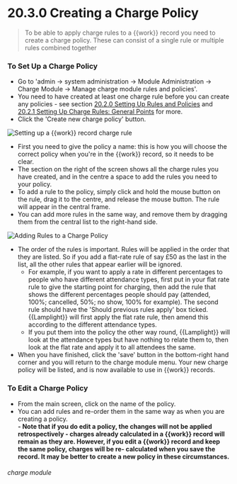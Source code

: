 # 20.3.0 Creating a Charge Policy

> To be able to apply charge rules to a {{work}} record you need to create a charge policy. These can consist of a single rule or multiple rules combined together 

### To Set Up a Charge Policy

- Go to 'admin -> system administration -> Module Administration -> Charge Module -> Manage charge module rules and policies'.
- You need to have created at least one charge rule before you can create any policies - see section [20.2.0  Setting Up Rules and Policies](/help/index/p/20.2.0) and [20.2.1  Setting Up Charge Rules: General Points](/help/index/p/20.2.1) for more. 
- Click the 'Create new charge policy' button. 

![Setting up a {{work}} record charge rule](20.3.0apng)

- First you need to give the policy a name: this is how you will choose the correct policy when you're in the {{work}} record, so it needs to be clear.
- The section on the right of the screen shows all the charge rules you have created, and in the centre a space to add the rules you need to your policy. 
- To add a rule to the policy, simply click and hold the mouse button on the rule, drag it to the centre, and release the mouse button. The rule will appear in the central frame. 
- You can add more rules in the same way, and  remove them by dragging them from the central list to the right-hand side. 

![Adding Rules to a Charge Policy](20.3.0b.png)

- The order of the rules is important. Rules will be applied in the order that they are listed. So if you add a flat-rate rule of say £50 as the last in the list, all the other rules that appear earlier will be ignored. 
   - For example, if you want to apply a rate in different percentages to people who have different attendance types, first put in your flat rate rule to give the starting point for charging, then add the rule that shows the different percentages people should pay (attended, 100%; cancelled, 50%; no show, 100% for example). The second rule should have the 'Should previous rules apply' box ticked. {{Lamplight}} will first apply the flat rate rule, then amend this according to the different attendance types. 
   - If you put them into the policy the other way round, {{Lamplight}} will look at the attendance types but have nothing to relate them to, then look at the flat rate and apply it to all attendees the same.
- When you have finished, click the 'save' button in the bottom-right hand corner and you will return to the charge module menu. Your new charge policy will be listed, and is now available to use in {{work}} records. 

### To Edit a Charge Policy

- From the main screen, click on the name of the policy.
- You can add rules and re-order them in the same way as when you are creating a policy.  
**- Note that if you do edit a policy, the changes will not be applied retrospectively - charges already calculated in a {{work}} record will remain as they are. However, if you edit a {{work}} record and keep the same policy, charges will be re- calculated when you save the record. It may be better to create a new policy in these circumstances.** 

###### charge module


